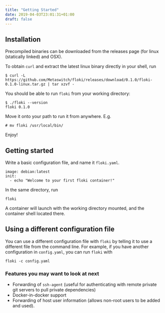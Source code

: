```yaml
---
title: "Getting Started"
date: 2019-04-03T23:01:31+01:00
draft: false
---
```


## Installation

Precompiled binaries can be downloaded from the releases page (for linux (statically linked) and OSX).

To obtain `curl` and extract the latest linux binary directly in your shell, run

```
$ curl -L https://github.com/Metaswitch/floki/releases/download/0.1.0/floki-0.1.0-linux.tar.gz | tar xzvf -
```

You should be able to run `floki` from your working directory:

```
$ ./floki --version
floki 0.1.0
```

Move it onto your path to run it from anywhere. E.g.

```
# mv floki /usr/local/bin/
```

Enjoy!

## Getting started

Write a basic configuration file, and name it `floki.yaml`.

```
image: debian:latest
init:
  - echo "Welcome to your first floki container!"
```

In the same directory, run

```
floki
```

A container will launch with the working directory mounted, and the container shell located there.

## Using a different configuration file

You can use a different configuration file with `floki` by telling it to use a different file from the command line. For example, if you have another configuration in `config.yaml`, you can run `floki` with

```
floki -c config.yaml
```

### Features you may want to look at next

- Forwarding of `ssh-agent` (useful for authenticating with remote private git servers to pull private dependencies)
- Docker-in-docker support
- Forwarding of host user information (allows non-root users to be added and used).
